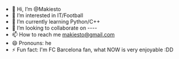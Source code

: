 - 👋 Hi, I’m @Makiesto
- 👀 I’m interested in IT/Football
- 🌱 I’m currently learning Python/C++
- 💞️ I’m looking to collaborate on ----
- 📫 How to reach me makiesto@gmail.com
- 😄 Pronouns: he
- ⚡ Fun fact: I'm FC Barcelona fan, what NOW is very enjoyable :DD
  
<!---
Makiesto/Makiesto is a ✨ special ✨ repository because its `README.md` (this file) appears on your GitHub profile.
You can click the Preview link to take a look at your changes.
--->
